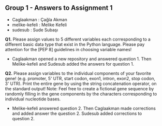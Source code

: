 ## Group 1 - Answers to Assignment 1
 - Caglaakman : Çağla Akman
 - melike-kefeli : Melike Kefeli
 - sudesub : Sude Subaşı


**Q1.** Please assign values to 5 different variables each corresponding to a different basic data type that exist in the Python language. Please pay attention for the [PEP 8] guidelines in choosing variable names!

- Caglaakman opened a new repository and answered question 1. Then Melike-kefeli and Sudesub added the answers for question 1.

**Q2.** Please assign variables to the individual components of your favorite gene! (e.g. promoter, 5' UTR, start codon, exon1, intron, exon2, stop codon, 3' UTR). Print the entire gene by using the string concatenation operator, on the standard output! Note: Feel free to create a fictional gene sequence by randomly filling in the gene components by the characters corresponding to individual nucleotide bases.

- Melike-kefeli answered question 2. Then Caglaakman made corrections and added answer the question 2.
Sudesub added corrections to question 2.
